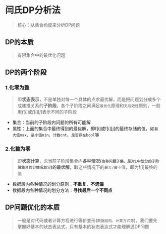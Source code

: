 # 闫氏DP分析法
> 核心：从集合角度来分析DP问题



## DP的本质
> 有限集合中的最优化问题

## DP的两个阶段
### 1.化零为整
> 即**状态表示**，不是单独对每一个具体的点求最优解，而是把问题划分成多个成递推关系的**子阶段**，各个子阶段之间满足`最优化`原理和`无后效性`原则，一般用$f[i]$或$f[i][j]$表示不同的子阶段

+ 集合：当前的子阶段内问题的所有可能解
+ 属性：上面的集合中最终得到的最优解，即f[i]或f[i][j]的最终存储的值，如`最大值max`、`最小值min`、`计数cnt`、`是否存在bool`等
### 2.化整为零
> 即**状态计算**，求当前子阶段集合内**各种情况(`也称问题子集，是对1中划分的子阶段集合的分情况划分`)的最优解**，取这些情况下的`最大/最小`值，即为f[i]最终的值

+ 数据段内各种情况的划分原则：**不重复**、**不遗漏**
+ 数据段内各种情况的划分方法：**寻找最后一个不同点**

## DP问题优化的本质
> 一般是对代码或者计算方程进行等价变形(`数据结构、计算方式等`)。我们要先掌握好基本的状态表达式，只有基本的状态表达式才能理解通DP问题